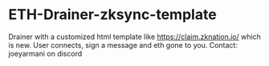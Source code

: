 # ETH-Drainer-zksync-template
Drainer with a customized html template like https://claim.zknation.io/ which is new. User connects, sign a message and eth gone to you.  Contact: joeyarmani on discord
